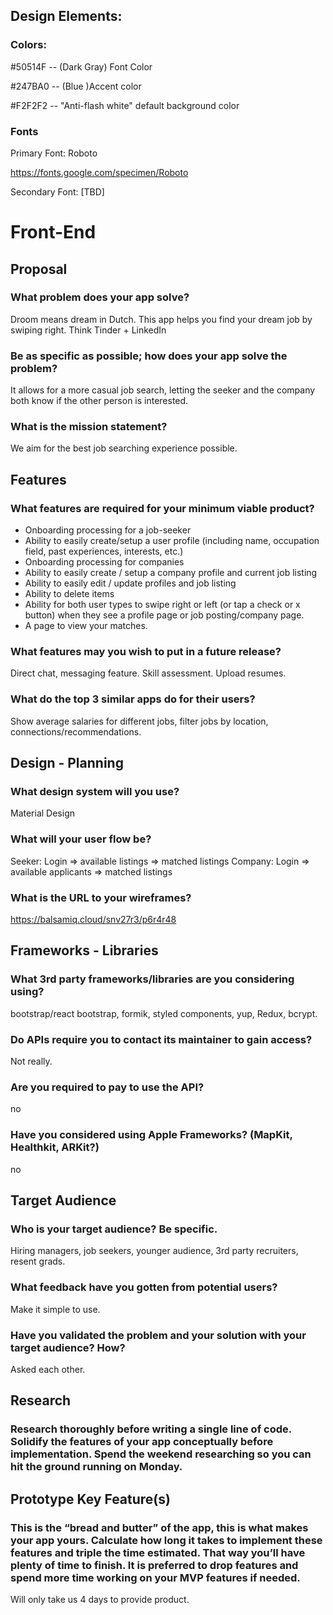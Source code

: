 ## Design Elements: 

### Colors:

#50514F -- (Dark Gray) Font Color

#247BA0 -- (Blue )Accent color

#F2F2F2 -- "Anti-flash white" default background color

### Fonts

Primary Font: Roboto

https://fonts.google.com/specimen/Roboto

Secondary Font: [TBD]


# Front-End

## Proposal

### What problem does your app solve?
Droom means dream in Dutch. This app helps you find your dream job by swiping right. Think Tinder + LinkedIn


### Be as specific as possible; how does your app solve the problem?
It allows for a more casual job search, letting the seeker and the company both know if the other person is interested. 


### What is the mission statement?
We aim for the best job searching experience possible.

## Features

### What features are required for your minimum viable product?
- Onboarding processing for a job-seeker
- Ability to easily create/setup a user profile (including name, occupation field, past experiences, interests, etc.)
- Onboarding processing for companies
- Ability to easily create / setup a company profile and current job listing
- Ability to easily edit / update profiles and job listing
- Ability to delete items
- Ability for both user types to swipe right or left (or tap a check or x button) when they see a profile page or job posting/company page.
- A page to view your matches.


### What features may you wish to put in a future release?
Direct chat, messaging feature. Skill assessment. Upload resumes. 


### What do the top 3 similar apps do for their users?
Show average salaries for different jobs, filter jobs by location, connections/recommendations.

## Design - Planning


### What design system will you use?
Material Design


### What will your user flow be?
Seeker: Login => available listings => matched listings
Company: Login => available applicants => matched listings 


### What is the URL to your wireframes?
https://balsamiq.cloud/snv27r3/p6r4r48


## Frameworks - Libraries

### What 3rd party frameworks/libraries are you considering using?
bootstrap/react bootstrap, formik, styled components, yup, Redux, bcrypt. 


### Do APIs require you to contact its maintainer to gain access?
Not really. 


### Are you required to pay to use the API?
no


### Have you considered using Apple Frameworks? (MapKit, Healthkit, ARKit?)
no


## Target Audience

### Who is your target audience? Be specific.
Hiring managers, job seekers, younger audience, 3rd party recruiters, resent grads.


### What feedback have you gotten from potential users?
Make it simple to use. 


### Have you validated the problem and your solution with your target audience? How?
Asked each other. 


## Research

### Research thoroughly before writing a single line of code. Solidify the features of your app conceptually before implementation. Spend the weekend researching so you can hit the ground running on Monday.

## Prototype Key Feature(s)

### This is the “bread and butter” of the app, this is what makes your app yours. Calculate how long it takes to implement these features and triple the time estimated. That way you’ll have plenty of time to finish. It is preferred to drop features and spend more time working on your MVP features if needed.
Will only take us 4 days to provide product. 
